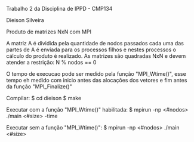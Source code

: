 Trabalho 2 da Disciplina de IPPD - CMP134

Dieison Silveira

Produto de matrizes NxN com MPI

A matriz A é dividida pela quantidade de nodos passados
cada uma das partes de A é enviada para os processos filhos e nestes processos
o cálculo do produto é realizado.
As matrizes são quadradas NxN e devem atender a restrição: N % nodos == 0

O tempo de execucao pode ser medido pela função "MPI_Wtime()", esse tempo eh medido com inicio antes das alocações dos vetores e fim antes da função "MPI_Finalize()"

Compilar:
$ cd dieison
$ make

Executar com a função "MPI_Wtime()" habilitada:
$ mpirun -np <#nodos> ./main <#size> -time

Executar sem a função "MPI_Wtime()":
$ mpirun -np <#nodos> ./main <#size>
